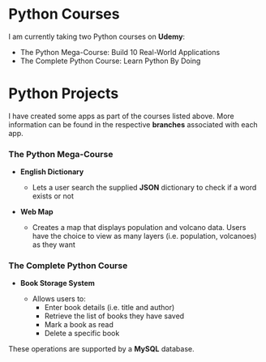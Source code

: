 # Python Courses

I am currently taking two Python courses on **Udemy**:

* The Python Mega-Course: Build 10 Real-World Applications
* The Complete Python Course: Learn Python By Doing

# Python Projects

I have created some apps as part of the courses listed above. More information can be found in the respective **branches** associated with each app.

### The Python Mega-Course
* **English Dictionary**
  * Lets a user search the supplied **JSON** dictionary to check if a word exists or not

* **Web Map**
  * Creates a map that displays population and volcano data. Users have the choice to view as many layers (i.e. population, volcanoes) as they want
  
### The Complete Python Course
* **Book Storage System**

  * Allows users to:
    * Enter book details (i.e. title and author)
    * Retrieve the list of books they have saved
    * Mark a book as read
    * Delete a specific book
    
These operations are supported by a **MySQL** database.

